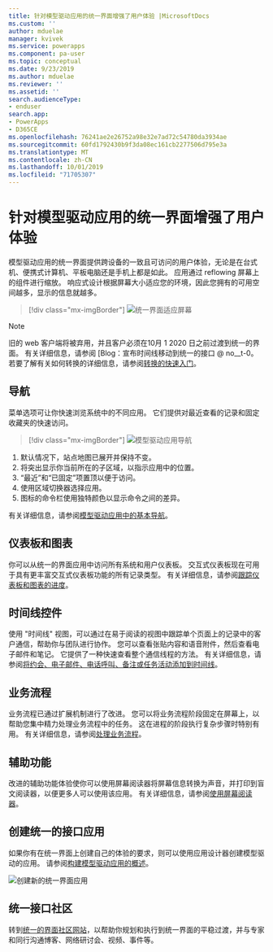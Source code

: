```yaml
---
title: 针对模型驱动应用的统一界面增强了用户体验 |MicrosoftDocs
ms.custom: ''
author: mduelae
manager: kvivek
ms.service: powerapps
ms.component: pa-user
ms.topic: conceptual
ms.date: 9/23/2019
ms.author: mduelae
ms.reviewer: ''
ms.assetid: ''
search.audienceType:
- enduser
search.app:
- PowerApps
- D365CE
ms.openlocfilehash: 76241ae2e26752a98e32e7ad72c54780da3934ae
ms.sourcegitcommit: 60fd1792430b9f3da08ec161cb2277506d795e3a
ms.translationtype: MT
ms.contentlocale: zh-CN
ms.lasthandoff: 10/01/2019
ms.locfileid: "71705307"
---
```

# <a name="enhanced-user-experience-with-the-unified-interface-for-model-driven-apps"></a>针对模型驱动应用的统一界面增强了用户体验 

模型驱动应用的统一界面提供跨设备的一致且可访问的用户体验，无论是在台式机、便携式计算机、平板电脑还是手机上都是如此。 应用通过 reflowing 屏幕上的组件进行缩放。 响应式设计根据屏幕大小适应您的环境，因此您拥有的可用空间越多，显示的信息就越多。

> [!div class="mx-imgBorder"]
> ![统一界面适应屏幕](media/Reflow.png "统一界面适应屏幕")

> [!NOTE]
> 旧的 web 客户端将被弃用，并且客户必须在10月 1 2020 日之前过渡到统一的界面。 有关详细信息，请参阅 [Blog：宣布时间线移动到统一的接口 @ no__t-0。 若要了解有关如何转换的详细信息，请参阅[转换的快速入门](https://docs.microsoft.com/en-us/powerapps/maker/model-driven-apps/transition-web-app)。

## <a name="navigation"></a>导航

菜单选项可让你快速浏览系统中的不同应用。 它们提供对最近查看的记录和固定收藏夹的快速访问。 

> [!div class="mx-imgBorder"]
> ![模型驱动应用导航](media/nav.png "Model-driven app nav")

1. 默认情况下，站点地图已展开并保持不变。
2. 将突出显示你当前所在的子区域，以指示应用中的位置。
3. “最近”和“已固定”项置顶以便于访问。 
4. 使用区域切换器选择应用。
5. 图标的命令栏使用独特颜色以显示命令之间的差异。

有关详细信息，请参阅[模型驱动应用中的基本导航](navigation.md)。

## <a name="dashboards-and-charts"></a>仪表板和图表
你可以从统一的界面应用中访问所有系统和用户仪表板。 交互式仪表板现在可用于具有更丰富交互式仪表板功能的所有记录类型。 有关详细信息，请参阅[跟踪仪表板和图表的进度](track-your-progress-with-dashboard-and-charts.md)。

## <a name="timeline-control"></a>时间线控件 
使用 "时间线" 视图，可以通过在易于阅读的视图中跟踪单个页面上的记录中的客户通信，帮助你与团队进行协作。 您可以查看张贴内容和语音附件，然后查看电子邮件和笔记。 它提供了一种快速查看整个通信线程的方法。 有关详细信息，请参阅[将约会、电子邮件、电话呼叫、备注或任务活动添加到时间线](add-activities.md)。

## <a name="business-process"></a>业务流程 
业务流程已通过扩展机制进行了改进。 您可以将业务流程阶段固定在屏幕上，以帮助您集中精力处理业务流程中的任务。 这在进程的阶段执行复杂步骤时特别有用。 有关详细信息，请参阅[处理业务流程](work-with-business-processes.md)。

## <a name="accessibility"></a>辅助功能
改进的辅助功能体验使你可以使用屏幕阅读器将屏幕信息转换为声音，并打印到盲文阅读器，以便更多人可以使用该应用。 有关详细信息，请参阅[使用屏幕阅读器](screen-reader.md)。

## <a name="create-a-unified-interface-app"></a>创建统一的接口应用
如果你有在统一界面上创建自己的体验的要求，则可以使用应用设计器创建模型驱动的应用。 请参阅[构建模型驱动应用的概述](https://docs.microsoft.com/powerapps/maker/model-driven-apps/model-driven-app-overview)。

![创建新的统一界面应用](media/uci-model-driven-app.png "创建新的统一界面应用")

## <a name="unified-interface-community"></a>统一接口社区

转到[统一的界面社区网站](https://community.dynamics.com/365/unified-interface/)，以帮助你规划和执行到统一界面的平稳过渡，并与专家和同行沟通博客、网络研讨会、视频、事件等。
